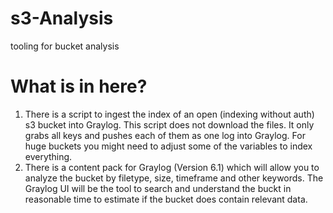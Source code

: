 # s3-Analysis
tooling for bucket analysis

# What is in here?
1) There is a script to ingest the index of an open (indexing without auth) s3 bucket into Graylog. This script does not download the files. It only grabs all keys and pushes each of them as one log into Graylog. For huge buckets you might need to adjust some of the variables to index everything.
2) There is a content pack for Graylog (Version 6.1) which will allow you to analyze the bucket by filetype, size, timeframe and other keywords. The Graylog UI will be the tool to search and understand the buckt in reasonable time to estimate if the bucket does contain relevant data.


